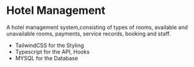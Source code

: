 # Hotel Management
A hotel management system,consisting of types of rooms, available  and unavailable rooms, payments, service records, booking and staff.
- TailwindCSS for the Styling
- Typescript for the API, Hooks
- MYSQL for the Database


